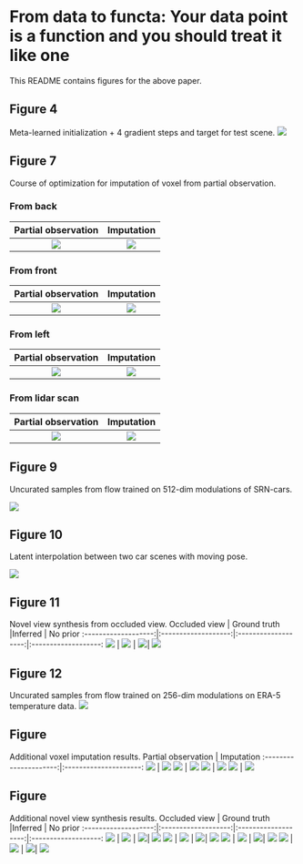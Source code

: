 # From data to functa: Your data point is a function and you should treat it like one

This README contains figures for the above paper.

## Figure 4
Meta-learned initialization + 4 gradient steps and target for test scene.
![](./figures/meta-learning-visualization-4-step-scene-gif.gif)

## Figure 7
Course of optimization for imputation of voxel from partial observation.

### From back
Partial observation    |  Imputation
:---------------------:|:---------------------:
![](./figures/voxel-imputation-back.png)  |  ![](./figures/voxel-imputation-front-from-back.gif)

### From front
Partial observation    |  Imputation
:---------------------:|:---------------------:
![](./figures/voxel-imputation-front.png)  |  ![](./figures/voxel-imputation-back-from-front.gif)

### From left
Partial observation    |  Imputation
:---------------------:|:---------------------:
![](./figures/voxel-imputation-left.png)  |  ![](./figures/voxel-imputation-right-from-left.gif)

### From lidar scan
Partial observation    |  Imputation
:---------------------:|:---------------------:
![](./figures/voxel-imputation-lidar-x.png)  |  ![](./figures/voxel-imputation-lidar-x.gif)


## Figure 9
Uncurated samples from flow trained on 512-dim modulations of SRN-cars.

![](./figures/car-flow-samples-512-gif.gif)

## Figure 10
Latent interpolation between two car scenes with moving pose.

![](./figures/car-flow-latent-interpolation-512-gif.gif)

## Figure 11
Novel view synthesis from occluded view.
Occluded view        |  Ground truth       |Inferred             | No prior
:-------------------:|:-------------------:|:-------------------:|:-------------------:
![](./figures/novel-view-synthesis-car-masked.png) | ![](./figures/novel-view-synthesis-car-target.gif) | ![](./figures/novel-view-synthesis-car-mask-gif.gif)| ![](./figures/novel-view-synthesis-car-mask-no-prior-gif.gif)


## Figure 12
Uncurated samples from flow trained on 256-dim modulations on ERA-5 temperature data.
![](./figures/era5-flow-samples-256-gif.gif)

## Figure 
Additional voxel imputation results.
Partial observation    |  Imputation
:---------------------:|:---------------------:
![](./figures/chair2.png)  |  ![](./figures/chair2-imputation-gif.gif)
![](./figures/chair3.png)  |  ![](./figures/chair3-imputation-gif.gif)
![](./figures/chair4.png)  |  ![](./figures/chair4-imputation-gif.gif)
![](./figures/chair5.png)  |  ![](./figures/chair5-imputation-gif.gif)

## Figure 
Additional novel view synthesis results.
Occluded view        |  Ground truth       |Inferred             | No prior
:-------------------:|:-------------------:|:-------------------:|:-------------------:
![](./figures/car3-masked.png) | ![](./figures/car3-target-gif.gif) | ![](./figures/car3-inferred-gif.gif)| ![](./figures/car3-no-prior-gif.gif)
![](./figures/car4-masked.png) | ![](./figures/car4-target-gif.gif) | ![](./figures/car4-inferred-gif.gif)| ![](./figures/car4-no-prior-gif.gif)
![](./figures/car5-masked.png) | ![](./figures/car5-target-gif.gif) | ![](./figures/car5-inferred-gif.gif)| ![](./figures/car5-no-prior-gif.gif)
![](./figures/car6-masked.png) | ![](./figures/car6-target-gif.gif) | ![](./figures/car6-inferred-gif.gif)| ![](./figures/car6-no-prior-gif.gif)



